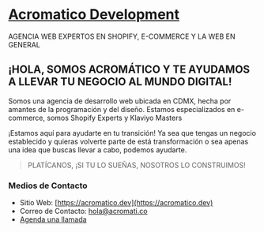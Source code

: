 # [Acromatico Development](https://acromatico.dev)

AGENCIA WEB EXPERTOS EN SHOPIFY, E-COMMERCE Y LA WEB EN GENERAL

## ¡HOLA, SOMOS ACROMÁTICO Y TE AYUDAMOS A LLEVAR TU NEGOCIO AL MUNDO DIGITAL!

Somos una agencia de desarrollo web ubicada en CDMX, hecha por amantes de la programación y del diseño. Estamos especializados en e-commerce, somos Shopify Experts y Klaviyo Masters

¡Estamos aquí para ayudarte en tu transición! Ya sea que tengas un negocio establecido y quieras volverte parte de está transformación o sea apenas una idea que buscas llevar a cabo, podemos ayudarte.

> PLATÍCANOS, ¡SI TU LO SUEÑAS, NOSOTROS LO CONSTRUIMOS!

### Medios de Contacto

- Sitio Web: [https://acromatico.dev](https://acromatico.dev)
- Correo de Contacto: [hola@acromati.co](mailto:hola@acromati.co)
- [Agenda una llamada](https://cal.com/team/acromatico-development/exploration)
 